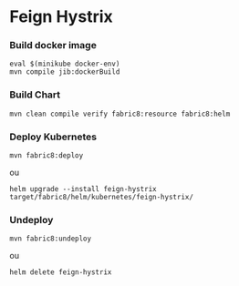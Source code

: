 # Feign Hystrix

### Build docker image

`eval $(minikube docker-env)` \
`mvn compile jib:dockerBuild`

### Build Chart

`mvn clean compile verify fabric8:resource fabric8:helm`

### Deploy Kubernetes

`mvn fabric8:deploy`

ou

`helm upgrade --install feign-hystrix target/fabric8/helm/kubernetes/feign-hystrix/`

### Undeploy

`mvn fabric8:undeploy`

ou 

`helm delete feign-hystrix`